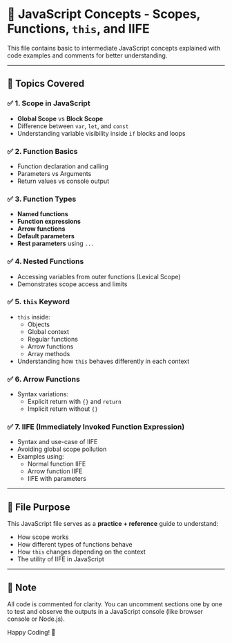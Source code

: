 # 🧠 JavaScript Concepts - Scopes, Functions, `this`, and IIFE

This file contains basic to intermediate JavaScript concepts explained with code examples and comments for better understanding.

---

## 📌 Topics Covered

### ✅ 1. Scope in JavaScript
- **Global Scope** vs **Block Scope**
- Difference between `var`, `let`, and `const`
- Understanding variable visibility inside `if` blocks and loops

### ✅ 2. Function Basics
- Function declaration and calling
- Parameters vs Arguments
- Return values vs console output

### ✅ 3. Function Types
- **Named functions**
- **Function expressions**
- **Arrow functions**
- **Default parameters**
- **Rest parameters** using `...`

### ✅ 4. Nested Functions
- Accessing variables from outer functions (Lexical Scope)
- Demonstrates scope access and limits

### ✅ 5. `this` Keyword
- `this` inside:
  - Objects
  - Global context
  - Regular functions
  - Arrow functions
  - Array methods
- Understanding how `this` behaves differently in each context

### ✅ 6. Arrow Functions
- Syntax variations:
  - Explicit return with `{}` and `return`
  - Implicit return without `{}`

### ✅ 7. IIFE (Immediately Invoked Function Expression)
- Syntax and use-case of IIFE
- Avoiding global scope pollution
- Examples using:
  - Normal function IIFE
  - Arrow function IIFE
  - IIFE with parameters

---

## 📂 File Purpose

This JavaScript file serves as a **practice + reference** guide to understand:
- How scope works
- How different types of functions behave
- How `this` changes depending on the context
- The utility of IIFE in JavaScript

---

## 📣 Note

All code is commented for clarity. You can uncomment sections one by one to test and observe the outputs in a JavaScript console (like browser console or Node.js).

Happy Coding! 🚀
